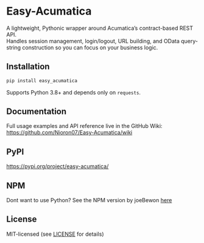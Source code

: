 # Easy-Acumatica

A lightweight, Pythonic wrapper around Acumatica’s contract-based REST API.  
Handles session management, login/logout, URL building, and OData query-string construction so you can focus on your business logic.

## Installation

```bash
pip install easy_acumatica
```

Supports Python 3.8+ and depends only on `requests`.

## Documentation

Full usage examples and API reference live in the GitHub Wiki:  
https://github.com/Nioron07/Easy-Acumatica/wiki

## PyPI

https://pypi.org/project/easy-acumatica/

## NPM

Dont want to use Python? See the NPM version by joeBewon [here](https://github.com/joebewon/Easy-Acumatica)

## License

MIT-licensed (see [LICENSE](LICENSE) for details)
